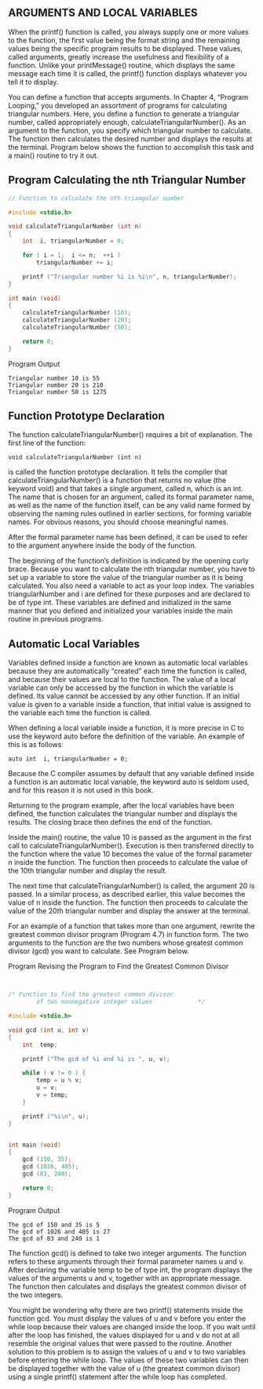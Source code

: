 ## ARGUMENTS AND LOCAL VARIABLES
When the printf() function is called, you always supply one or more values to the function, 
the first value being the format string and the remaining values being the specific program 
results to be displayed. These values, called arguments, greatly increase the usefulness and 
flexibility of a function. Unlike your printMessage() routine, which displays the same message
each time it is called, the printf() function displays whatever you tell it to display.

You can define a function that accepts arguments. In Chapter 4, “Program Looping,” you 
developed an assortment of programs for calculating triangular numbers. Here, you define
a function to generate a triangular number, called appropriately enough, calculateTriangularNumber().
As an argument to the function, you specify which triangular number to calculate. The function then
calculates the desired number and displays the results at the terminal. Program below shows the 
function to accomplish this task and a main() routine to try it out.

## Program  Calculating the nth Triangular Number

```c
// Function to calculate the nth triangular number

#include <stdio.h>

void calculateTriangularNumber (int n)
{
    int  i, triangularNumber = 0;

    for ( i = 1;  i <= n;  ++i )
        triangularNumber += i;

    printf ("Triangular number %i is %i\n", n, triangularNumber);
}

int main (void)
{
    calculateTriangularNumber (10);
    calculateTriangularNumber (20);
    calculateTriangularNumber (50);

    return 0;
}
```
Program Output
```
Triangular number 10 is 55
Triangular number 20 is 210
Triangular number 50 is 1275
```
## Function Prototype Declaration
The function calculateTriangularNumber() requires a bit of explanation. The first line of the function:

```
void calculateTriangularNumber (int n)
```
is called the function prototype declaration. It tells the compiler that calculateTriangularNumber() 
is a function that returns no value (the keyword void) and that takes a single argument, called n, 
which is an int. The name that is chosen for an argument, called its formal parameter name, as well
as the name of the function itself, can be any valid name formed by observing the naming rules 
outlined in earlier sections, for forming variable names. For obvious reasons, you should choose meaningful names.

After the formal parameter name has been defined, it can be used to refer to the argument anywhere inside the body of the function.

The beginning of the function’s definition is indicated by the opening curly brace.
Because you want to calculate the nth triangular number, you have to set up a variable 
to store the value of the triangular number as it is being calculated. You also need a
variable to act as your loop index. The variables triangularNumber and i are defined 
for these purposes and are declared to be of type int. These variables are defined and 
initialized in the same manner that you defined and initialized your variables inside 
the main routine in previous programs.

## Automatic Local Variables
Variables defined inside a function are known as automatic local variables
because they are automatically “created” each time the function is called, 
and because their values are local to the function. The value of a local 
variable can only be accessed by the function in which the variable is defined. 
Its value cannot be accessed by any other function. If an initial value is given 
to a variable inside a function, that initial value is assigned to the variable 
each time the function is called.

When defining a local variable inside a function, it is more precise in
C to use the keyword auto before the definition of the variable.
An example of this is as follows:

```
auto int  i, triangularNumber = 0;
```
Because the C compiler assumes by default that any variable defined inside a 
function is an automatic local variable, the keyword auto is seldom used, and for 
this reason it is not used in this book.

Returning to the program example, after the local variables have been defined, 
the function calculates the triangular number and displays the results. 
The closing brace then defines the end of the function.

Inside the main() routine, the value 10 is passed as the argument in the first 
call to calculateTriangularNumber(). Execution is then transferred directly to 
the function where the value 10 becomes the value of the formal parameter n 
inside the function. The function then proceeds to calculate the value of 
the 10th triangular number and display the result.

The next time that calculateTriangularNumber() is called, the argument 20 is passed. 
In a similar process, as described earlier, this value becomes the value of n inside 
the function. The function then proceeds to calculate the value of the 20th triangular
number and display the answer at the terminal.

For an example of a function that takes more than one argument, rewrite the 
greatest common divisor program (Program 4.7) in function form. The two arguments 
to the function are the two numbers whose greatest common divisor (gcd) you want to calculate. See Program below.

Program Revising the Program to Find the Greatest Common Divisor
```c


/* Function to find the greatest common divisor
        of two nonnegative integer values             */

#include <stdio.h>

void gcd (int u, int v)
{
    int  temp;

    printf ("The gcd of %i and %i is ", u, v);

    while ( v != 0 ) {
        temp = u % v;
        u = v;
        v = temp;
    }

    printf ("%i\n", u);
}


int main (void)
{
    gcd (150, 35);
    gcd (1026, 405);
    gcd (83, 240);

    return 0;
}
```
Program Output
```
The gcd of 150 and 35 is 5
The gcd of 1026 and 405 is 27
The gcd of 83 and 240 is 1
```
The function gcd() is defined to take two integer arguments. The function refers to these 
arguments through their formal parameter names u and v. After declaring the variable temp 
to be of type int, the program displays the values of the arguments u and v, together with
an appropriate message. The function then calculates and displays the greatest common
divisor of the two integers.

You might be wondering why there are two printf() statements inside the function gcd. 
You must display the values of u and v before you enter the while loop because their 
values are changed inside the loop. If you wait until after the loop has finished, the 
values displayed for u and v do not at all resemble the original values that were passed
to the routine. Another solution to this problem is to assign the values of u and v to
two variables before entering the while loop. The values of these two variables can then
be displayed together with the value of u (the greatest common divisor) using a single 
printf() statement after the while loop has completed.
